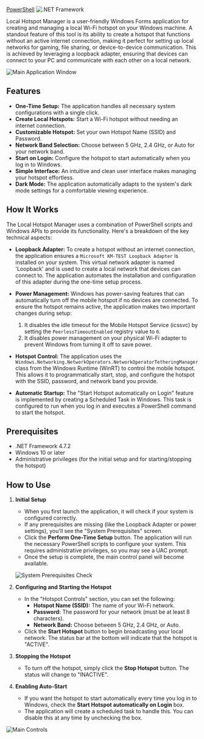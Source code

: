 [PowerShell](https://img.shields.io/badge/PowerShell-5.1%2B-blue?logo=powershell)
![.NET Framework](https://img.shields.io/badge/.NET%20Framework-4.7.2-blueviolet?logo=.net)

Local Hotspot Manager is a user-friendly Windows Forms application for creating and managing a local Wi-Fi hotspot on your Windows machine. A standout feature of this tool is its ability to create a hotspot that functions without an active internet connection, making it perfect for setting up local networks for gaming, file sharing, or device-to-device communication. This is achieved by leveraging a loopback adapter, ensuring that devices can connect to your PC and communicate with each other on a local network.

![Main Application Window](<INSERT_MAIN_SCREENSHOT_LINK_HERE>)

## Features

*   **One-Time Setup:** The application handles all necessary system configurations with a single click.
*   **Create Local Hotspots:** Start a Wi-Fi hotspot without needing an internet connection.
*   **Customizable Hotspot:** Set your own Hotspot Name (SSID) and Password.
*   **Network Band Selection:** Choose between 5 GHz, 2.4 GHz, or Auto for your network band.
*   **Start on Login:** Configure the hotspot to start automatically when you log in to Windows.
*   **Simple Interface:** An intuitive and clean user interface makes managing your hotspot effortless.
*   **Dark Mode:** The application automatically adapts to the system's dark mode settings for a comfortable viewing experience.

## How It Works

The Local Hotspot Manager uses a combination of PowerShell scripts and Windows APIs to provide its functionality. Here's a breakdown of the key technical aspects:

*   **Loopback Adapter:** To create a hotspot without an internet connection, the application ensures a `Microsoft KM-TEST Loopback Adapter` is installed on your system.  This virtual network adapter is named 'Loopback' and is used to create a local network that devices can connect to. The application automates the installation and configuration of this adapter during the one-time setup process.

*   **Power Management:** Windows has power-saving features that can automatically turn off the mobile hotspot if no devices are connected. To ensure the hotspot remains active, the application makes two important changes during setup:
    1.  It disables the idle timeout for the Mobile Hotspot Service (icssvc) by setting the `PeerlessTimeoutEnabled` registry value to `0`.
    2.  It disables power management on your physical Wi-Fi adapter to prevent Windows from turning it off to save power.

*   **Hotspot Control:** The application uses the `Windows.Networking.NetworkOperators.NetworkOperatorTetheringManager` class from the Windows Runtime (WinRT) to control the mobile hotspot. This allows it to programmatically start, stop, and configure the hotspot with the SSID, password, and network band you provide.

*   **Automatic Startup:** The "Start Hotspot automatically on Login" feature is implemented by creating a Scheduled Task in Windows. This task is configured to run when you log in and executes a PowerShell command to start the hotspot.

## Prerequisites

*   .NET Framework 4.7.2
*   Windows 10 or later
*   Administrative privileges (for the initial setup and for starting/stopping the hotspot)

## How to Use

1.  **Initial Setup**

    *   When you first launch the application, it will check if your system is configured correctly.
    *   If any prerequisites are missing (like the Loopback Adapter or power settings), you'll see the "System Prerequisites" screen.
    *   Click the **Perform One-Time Setup** button. The application will run the necessary PowerShell scripts to configure your system. This requires administrative privileges, so you may see a UAC prompt.
    *   Once the setup is complete, the main control panel will become available.

    ![System Prerequisites Check](<INSERT_PREREQUISITES_SCREENSHOT_LINK_HERE>)

2.  **Configuring and Starting the Hotspot**

    *   In the "Hotspot Controls" section, you can set the following:
        *   **Hotspot Name (SSID):** The name of your Wi-Fi network.
        *   **Password:** The password for your network (must be at least 8 characters).
        *   **Network Band:** Choose between 5 GHz, 2.4 GHz, or Auto.
    *   Click the **Start Hotspot** button to begin broadcasting your local network. The status bar at the bottom will indicate that the hotspot is "ACTIVE".

3.  **Stopping the Hotspot**

    *   To turn off the hotspot, simply click the **Stop Hotspot** button. The status will change to "INACTIVE".

4.  **Enabling Auto-Start**

    *   If you want the hotspot to start automatically every time you log in to Windows, check the **Start Hotspot automatically on Login** box.
    *   The application will create a scheduled task to handle this. You can disable this at any time by unchecking the box.

![Main Controls](<INSERT_MAIN_CONTROLS_SCREENSHOT_LINK_HERE>)